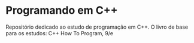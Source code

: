 # Programando em C++
Repositório dedicado ao estudo de programação em C++. O livro de base para os estudos: C++ How To Program, 9/e
